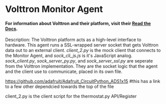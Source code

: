 # Volttron Monitor Agent
#### For information about Volttron and their platform, visit their [Read the Docs](https://volttron.readthedocs.io/en/develop/index.html).   

Description: The Volttron platform acts as a high-level interface to hardware. This agent runs a SSL-wrapped server socket that gets Volttron data out to an external client. _client_2.py_ is the mock client that connects to the Monitor Agent, and _sock_cli_js.js_ is it's JavaScript analog. _sock_client.py_, _sock_server_py.py_, and _sock_server_ssl.py_ are seperate from the Volttron implementation. They are the socket logic that the agent and the client use to communicate, placed in its own file.  

https://github.com/adafruit/Adafruit_CircuitPython_ADS1x15
#this has a link to a few other dependcied towards the top of the file

client_2.py is the client script for the thermostat.py API/Register
